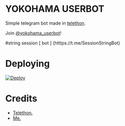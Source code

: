 # YOKOHAMA USERBOT
Simple telegram bot made in [telethon](https://github.com/LonamiWebs/Telethon).
   
Join [@yokohama_userbot](https://t.me/yokohama_userbot)!
    





#string session 
[ bot ] (htttps://t.me/SessionStringBot)
   

# Deploying
[![Deploy](https://www.herokucdn.com/deploy/button.svg)](https://heroku.com/deploy)

# Credits
- [Telethon.](https://github.com/LonamiWebs/Telethon)
- [Me.](https://t.me/Yokohamaowner)
